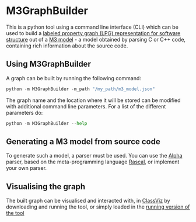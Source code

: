 # M3GraphBuilder

This is a python tool using a command line interface (CLI) which can be used to build a [labeled property graph (LPG) representation for software structure](https://github.com/rsatrioadi/phd/blob/main/representation.md) out of a [M3 model](https://www.rascal-mpl.org/docs/Packages/Clair/API/lang/cpp/M3/) - a model obtained by parsing C or C++ code, containing rich information about the source code.

## Using M3GraphBuilder
A graph can be built by running the following command:

```python
python -m M3GraphBuilder -m_path "/my_path/m3_model.json"
```

The graph name and the location where it will be stored can be modified with additional command line parameters. For a list of the different parameters do:

```python
python -m M3GraphBuilder --help
```

## Generating a M3 model from source code
To generate such a model, a parser must be used. You can use the [Alpha]() parser, based on the meta-programming language [Rascal](https://www.rascal-mpl.org/), or implement your own parser.

## Visualising the graph
The built graph can be visualised and interacted with, in [ClassViz](https://github.com/rsatrioadi/classviz) by downloading and running the tool, or simply loaded in the [running version of the tool](https://rsatrioadi.github.io/classviz/)